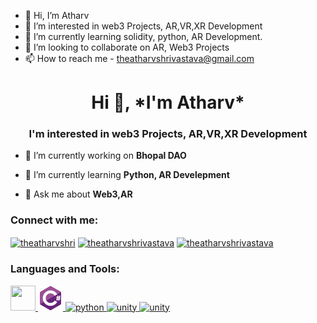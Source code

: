 - 👋 Hi, I’m Atharv
- 👀 I’m interested in web3 Projects, AR,VR,XR Development
- 🌱 I’m currently learning solidity, python, AR Development.
- 💞️ I’m looking to collaborate on AR, Web3 Projects
- 📫 How to reach me - theatharvshrivastava@gmail.com
<h1 align="center">Hi 👋, *I'm Atharv*</h1>
<h3 align="center">I'm interested in web3 Projects, AR,VR,XR Development</h3>

- 🔭 I’m currently working on **Bhopal DAO**

- 🌱 I’m currently learning **Python, AR Develepment**

- 💬 Ask me about **Web3,AR**


<h3 align="left">Connect with me:</h3>
<p align="left">
<a href="https://twitter.com/theatharvshri" target="blank"><img align="center" src="https://th.bing.com/th/id/OIP.biG9UdrkNGTbvX1YvOvY4AHaHa?pid=ImgDet&rs=1" alt="theatharvshri" height="30" width="40" /></a>
<a href="https://linkedin.com/in/theatharvshrivastava" target="blank"><img align="center" src="https://www.pikpng.com/pngl/m/57-572097_linkedin-transparent-icon-linked-in-logo-with-white.png" alt="theatharvshrivastava" height="30" width="40" /></a>
<a href="https://instagram.com/theatharvshrivastava" target="blank"><img align="center" src="https://www.clipartmax.com/max/m2i8m2d3i8i8A0m2/" alt="theatharvshrivastava" height="30" width="40" /></a>
</p>

<h3 align="left">Languages and Tools:</h3>
<p align="left"> <a href="https://www.w3schools.com/cpp/" target="_blank" rel="noreferrer"> <img src="https://th.bing.com/th/id/OIP.Jfgq6_v3gqylklTDZWPLbgHaEk?pid=ImgDet&rs=1" width="40" height="40"/> </a> <a href="https://www.w3schools.com/cs/" target="_blank" rel="noreferrer"> <img src="https://raw.githubusercontent.com/devicons/devicon/master/icons/csharp/csharp-original.svg" alt="csharp" width="40" height="40"/> </a> <a href="https://www.python.org" target="_blank" rel="noreferrer"> <img src="https://logos-download.com/wp-content/uploads/2016/10/Python_logo_icon.png" alt="python" width="40" height="40"/> </a> <a href="https://unity.com/" target="_blank" rel="noreferrer"> <img src="https://th.bing.com/th/id/OIP.7ILgzVDCGcvZnGeLZl8pMgHaHa?pid=ImgDet&w=500&h=500&rs=1" alt="unity" width="40" height="40"/> </a> <a href="https://soliditylang.org/" target="_blank" rel="noreferrer"> <img src="https://miro.medium.com/v2/resize:fit:828/0*yqbRInqX0ZRUlVS0" alt="unity" width="40" height="40"/> </a> </p>
